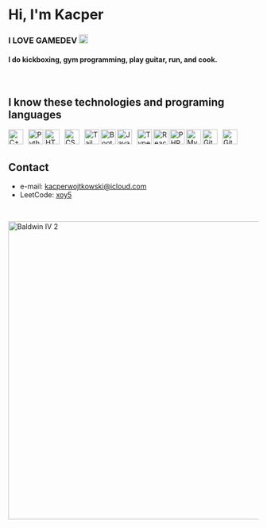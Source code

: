 <!--<div align="center">
//  <h2>The BEST teacher that ever lived</h2>
//  <img src="Clueless.webp" alt="Clueless" width="70" height="70">
</div>-->

# Hi, I'm Kacper
### I LOVE GAMEDEV  <img width="18px" src="https://cdn.jsdelivr.net/gh/devicons/devicon@latest/icons/windows8/windows8-original.svg" />
#### I do kickboxing, gym programming, play guitar, run, and cook.

<br />

## I know these technologies and programing languages
<img align="left" alt="C++" width="30px" style="margin-right:10px;" src="https://cdn.jsdelivr.net/gh/devicons/devicon@latest/icons/cplusplus/cplusplus-original.svg" />
<img align="left" alt="Python" width="30px" src="https://cdn.jsdelivr.net/gh/devicons/devicon@latest/icons/python/python-original.svg" />
          

<img align="left" alt="HTML" width="30px" style="margin-right:10px;" src="https://cdn.jsdelivr.net/gh/devicons/devicon/icons/html5/html5-plain.svg" />
<img align="left" alt="CSS" width="30px" style="margin-right:10px;" src="https://cdn.jsdelivr.net/gh/devicons/devicon/icons/css3/css3-plain.svg" />
<img align="left" alt="Tailwind" width="30px" src="https://cdn.jsdelivr.net/gh/devicons/devicon@latest/icons/tailwindcss/tailwindcss-original.svg" />
<img align="left" alt="Bootsrap" width="30px" src="https://cdn.jsdelivr.net/gh/devicons/devicon@latest/icons/bootstrap/bootstrap-original.svg" />         

<img align="left" alt="JavaScript" width="30px" style="margin-right:10px;" src="https://cdn.jsdelivr.net/gh/devicons/devicon/icons/javascript/javascript-plain.svg" />
<img align="left" alt="TypeScript" width="30px" src="https://cdn.jsdelivr.net/gh/devicons/devicon@latest/icons/typescript/typescript-original.svg" />          
<img align="left" alt="React" width="30px" src="https://cdn.jsdelivr.net/gh/devicons/devicon@latest/icons/react/react-original.svg" />


<img align="left" alt="PHP" width="30px" src="https://cdn.jsdelivr.net/gh/devicons/devicon@latest/icons/php/php-original.svg" />          
<img align="left" alt="MySQL" width="30px" src="https://cdn.jsdelivr.net/gh/devicons/devicon@latest/icons/mysql/mysql-original.svg" />
              

<img align="left" alt="Git" width="30px" style="margin-right:10px;" src="https://cdn.jsdelivr.net/gh/devicons/devicon/icons/git/git-original.svg" />
<img align="left" alt="GitHub" width="30px" src="https://cdn.jsdelivr.net/gh/devicons/devicon/icons/github/github-original.svg" />

<br />
<br />

## Contact
- e-mail: [kacperwojtkowski@icloud.com](mailto:kacperwojtkowski@icloud.com)
- LeetCode: [xoy5](https://leetcode.com/u/xoy5/)
<br />
    
<img width="600px" alt="Baldwin IV 2" src="https://media1.tenor.com/m/mBywuwFuhvMAAAAd/king-baldwin.gif"><img>
